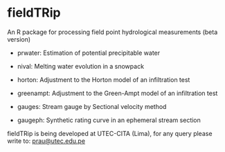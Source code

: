 # fieldTRip
An R package for processing field point hydrological measurements
(beta version)

- prwater: Estimation of potential precipitable water

- nival: Melting water evolution in a snowpack

- horton: Adjustment to the Horton model of an infiltration test

- greenampt: Adjustment to the Green-Ampt model of an infiltration test

- gauges: Stream gauge by Sectional velocity method

- gaugeph: Synthetic rating curve in an ephemeral stream section

fieldTRip is being developed at UTEC-CITA (Lima), for any query please write to: prau@utec.edu.pe
